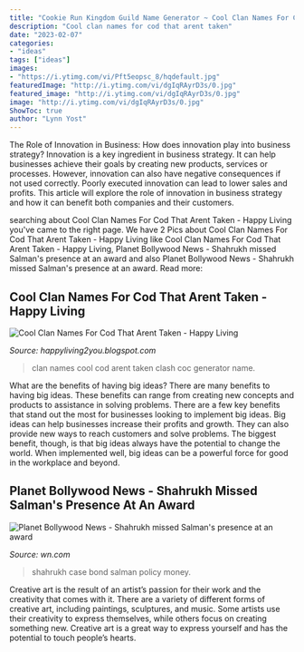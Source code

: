 ```yaml
---
title: "Cookie Run Kingdom Guild Name Generator ~ Cool Clan Names For Cod That Arent Taken"
description: "Cool clan names for cod that arent taken"
date: "2023-02-07"
categories:
- "ideas"
tags: ["ideas"]
images:
- "https://i.ytimg.com/vi/Pft5eopsc_8/hqdefault.jpg"
featuredImage: "http://i.ytimg.com/vi/dgIqRAyrD3s/0.jpg"
featured_image: "http://i.ytimg.com/vi/dgIqRAyrD3s/0.jpg"
image: "http://i.ytimg.com/vi/dgIqRAyrD3s/0.jpg"
ShowToc: true
author: "Lynn Yost"
---
```



The Role of Innovation in Business: How does innovation play into business strategy?
Innovation is a key ingredient in business strategy. It can help businesses achieve their goals by creating new products, services or processes. However, innovation can also have negative consequences if not used correctly. Poorly executed innovation can lead to lower sales and profits. This article will explore the role of innovation in business strategy and how it can benefit both companies and their customers.

	

		
searching about Cool Clan Names For Cod That Arent Taken - Happy Living you've came to the right page. We have 2 Pics about Cool Clan Names For Cod That Arent Taken - Happy Living like Cool Clan Names For Cod That Arent Taken - Happy Living, Planet Bollywood News - Shahrukh missed Salman&#039;s presence at an award and also Planet Bollywood News - Shahrukh missed Salman&#039;s presence at an award. Read more:
		
    
## Cool Clan Names For Cod That Arent Taken - Happy Living

<img loading=lazy src="https://i.ytimg.com/vi/Pft5eopsc_8/hqdefault.jpg" onerror="this.onerror=null;this.src='https://tse3.mm.bing.net/th?id=OIP.uFMbiD7hwya_7N3kEByc-wHaFj&amp;pid=15.1';" alt="Cool Clan Names For Cod That Arent Taken - Happy Living">

_Source: happyliving2you.blogspot.com_

>clan names cool cod arent taken clash coc generator name. 

	

What are the benefits of having big ideas?
There are many benefits to having big ideas. These benefits can range from creating new concepts and products to assistance in solving problems. There are a few key benefits that stand out the most for businesses looking to implement big ideas. 
Big ideas can help businesses increase their profits and growth. They can also provide new ways to reach customers and solve problems. The biggest benefit, though, is that big ideas always have the potential to change the world. When implemented well, big ideas can be a powerful force for good in the workplace and beyond.

    
## Planet Bollywood News - Shahrukh Missed Salman&#039;s Presence At An Award

<img loading=lazy src="http://i.ytimg.com/vi/dgIqRAyrD3s/0.jpg" onerror="this.onerror=null;this.src='https://tse1.mm.bing.net/th?id=OIP.D1nIpbJEIarKbHM9cvYZ2QHaFj&amp;pid=15.1';" alt="Planet Bollywood News - Shahrukh missed Salman&#039;s presence at an award">

_Source: wn.com_

>shahrukh case bond salman policy money. 

	

Creative art is the result of an artist’s passion for their work and the creativity that comes with it. There are a variety of different forms of creative art, including paintings, sculptures, and music. Some artists use their creativity to express themselves, while others focus on creating something new. Creative art is a great way to express yourself and has the potential to touch people’s hearts.


